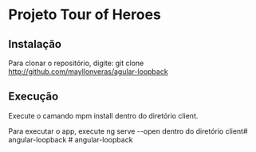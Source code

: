 # Projeto Tour of Heroes

## Instalação
Para clonar o repositório, digite: git clone http://github.com/mayllonveras/agular-loopback

## Execução
Execute o camando mpm install dentro do diretório client.

Para executar o app, execute ng serve --open dentro do diretório  client#   a n g u l a r - l o o p b a c k 
 
 #   a n g u l a r - l o o p b a c k 
 
 